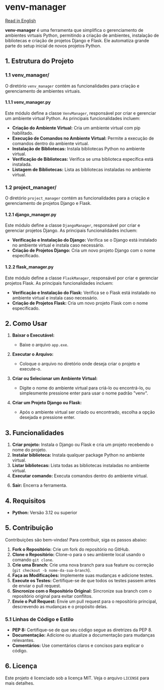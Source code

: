 # venv-manager

[Read in English](./README.md)

**venv-manager** é uma ferramenta que simplifica o gerenciamento de ambientes virtuais Python, permitindo a criação de ambientes, instalação de bibliotecas e criação de projetos Django e Flask. Ele automatiza grande parte do setup inicial de novos projetos Python.

## 1. Estrutura do Projeto

### 1.1 venv_manager/

O diretório `venv_manager` contém as funcionalidades para criação e gerenciamento de ambientes virtuais.

#### 1.1.1 venv_manager.py

Este módulo define a classe `VenvManager`, responsável por criar e gerenciar um ambiente virtual Python. As principais funcionalidades incluem:

- **Criação do Ambiente Virtual:** Cria um ambiente virtual com pip habilitado.
- **Execução de Comandos no Ambiente Virtual:** Permite a execução de comandos dentro do ambiente virtual.
- **Instalação de Bibliotecas:** Instala bibliotecas Python no ambiente virtual.
- **Verificação de Bibliotecas:** Verifica se uma biblioteca específica está instalada.
- **Listagem de Bibliotecas:** Lista as bibliotecas instaladas no ambiente virtual.

### 1.2 project_manager/

O diretório `project_manager` contém as funcionalidades para a criação e gerenciamento de projetos Django e Flask.

#### 1.2.1 django_manager.py

Este módulo define a classe `DjangoManager`, responsável por criar e gerenciar projetos Django. As principais funcionalidades incluem:

- **Verificação e Instalação do Django:** Verifica se o Django está instalado no ambiente virtual e instala caso necessário.
- **Criação de Projetos Django:** Cria um novo projeto Django com o nome especificado.

#### 1.2.2 flask_manager.py

Este módulo define a classe `FlaskManager`, responsável por criar e gerenciar projetos Flask. As principais funcionalidades incluem:

- **Verificação e Instalação do Flask:** Verifica se o Flask está instalado no ambiente virtual e instala caso necessário.
- **Criação de Projetos Flask:** Cria um novo projeto Flask com o nome especificado.

## 2. Como Usar

1. **Baixar o Executável:**
    - Baixe o arquivo `app.exe`.

2. **Executar o Arquivo:**
    - Coloque o arquivo no diretório onde deseja criar o projeto e execute-o.

3. **Criar ou Selecionar um Ambiente Virtual:**
    - Digite o nome do ambiente virtual para criá-lo ou encontrá-lo, ou simplesmente pressione enter para usar o nome padrão "venv".

4. **Criar um Projeto Django ou Flask:**
    - Após o ambiente virtual ser criado ou encontrado, escolha a opção desejada e pressione enter.

## 3. Funcionalidades

1. **Criar projeto:** Instala o Django ou Flask e cria um projeto recebendo o nome do projeto.
2. **Instalar biblioteca:** Instala qualquer package Python no ambiente virtual.
3. **Listar bibliotecas:** Lista todas as bibliotecas instaladas no ambiente virtual.
4. **Executar comando:** Executa comandos dentro do ambiente virtual.
<!-- 5. **Criar executável:** Instala o `pyinstaller` (se necessário) e cria um executável do arquivo especificado. -->
6. **Sair:** Encerra a ferramenta.

## 4. Requisitos

- **Python:** Versão 3.12 ou superior

## 5. Contribuição

Contribuições são bem-vindas! Para contribuir, siga os passos abaixo:

1. **Fork o Repositório:** Crie um fork do repositório no GitHub.
2. **Clone o Repositório:** Clone-o para o seu ambiente local usando o comando `git clone`.
3. **Crie uma Branch:** Crie uma nova branch para sua feature ou correção (`git checkout -b nome-da-sua-branch`).
4. **Faça as Modificações:** Implemente suas mudanças e adicione testes.
5. **Execute os Testes:** Certifique-se de que todos os testes passem antes de enviar o pull request.
6. **Sincronize com o Repositório Original:** Sincronize sua branch com o repositório original para evitar conflitos.
7. **Envie o Pull Request:** Envie um pull request para o repositório principal, descrevendo as mudanças e o propósito delas.

### 5.1 Linhas de Código e Estilo

- **PEP 8:** Certifique-se de que seu código segue as diretrizes da PEP 8.
- **Documentação:** Adicione ou atualize a documentação para mudanças relevantes.
- **Comentários:** Use comentários claros e concisos para explicar o código.

## 6. Licença

Este projeto é licenciado sob a licença MIT. Veja o arquivo `LICENSE` para mais detalhes.
